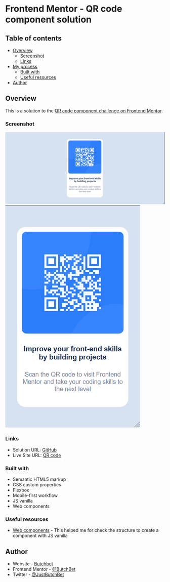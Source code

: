 # Frontend Mentor - QR code component solution 

## Table of contents

- [Overview](#overview)
  - [Screenshot](#screenshot)
  - [Links](#links)
- [My process](#my-process)
  - [Built with](#built-with)
  - [Useful resources](#useful-resources)
- [Author](#author)


## Overview
This is a solution to the [QR code component challenge on Frontend Mentor](https://www.frontendmentor.io/challenges/qr-code-component-iux_sIO_H).

### Screenshot
![Desktop](./design/desktop-design.png)
![Mobile](./design/mobile-design.png)

### Links
- Solution URL: [GitHub](https://github.com/ButchBet/QR-code-component-solution)
- Live Site URL: [QR code](https://butchbet.github.io/QR-code-component-solution/)

### Built with
- Semantic HTML5 markup
- CSS custom properties
- Flexbox
- Mobile-first workflow
- JS vanilla
- Web components

### Useful resources
- [Web components](https://lenguajejs.com/webcomponents/) - This helped me for check the structure to create a component with JS vanilla 

## Author
- Website - [Butchbet](none)
- Frontend Mentor - [@ButchBet](https://www.frontendmentor.io/profile/ButchBet)
- Twitter - [@JustButchBet](https://twitter.com/JustButchBet)